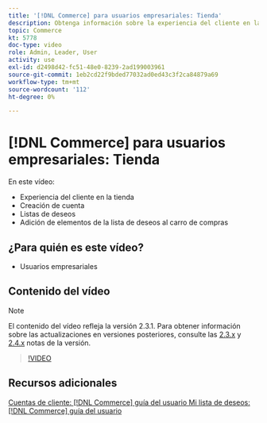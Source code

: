 ```yaml
---
title: '[!DNL Commerce] para usuarios empresariales: Tienda'
description: Obtenga información sobre la experiencia del cliente en la tienda, incluida la creación de cuentas, listas de deseos y la adición de elementos de listas de deseos al carro de compras
topic: Commerce
kt: 5778
doc-type: video
role: Admin, Leader, User
activity: use
exl-id: d2498d42-fc51-48e0-8239-2ad199003961
source-git-commit: 1eb2cd22f9bded77032ad0ed43c3f2ca84879a69
workflow-type: tm+mt
source-wordcount: '112'
ht-degree: 0%

---
```


# [!DNL Commerce] para usuarios empresariales: Tienda

En este vídeo:

- Experiencia del cliente en la tienda
- Creación de cuenta
- Listas de deseos
- Adición de elementos de la lista de deseos al carro de compras

## ¿Para quién es este vídeo?

- Usuarios empresariales

## Contenido del vídeo

>[!NOTE]
>
>El contenido del vídeo refleja la versión 2.3.1. Para obtener información sobre las actualizaciones en versiones posteriores, consulte las [ 2.3.x](https://devdocs.magento.com/guides/v2.3/release-notes/bk-release-notes.html) y [2.4.x](https://devdocs.magento.com/guides/v2.4/release-notes/bk-release-notes.html) notas de la versión.

>[!VIDEO](https://video.tv.adobe.com/v/36188?quality=12&learn=on)

## Recursos adicionales

[Cuentas de cliente:  [!DNL Commerce] guía del ](https://docs.magento.com/user-guide/customers/customer-account.html)
[usuario Mi lista de deseos:  [!DNL Commerce] guía del usuario](https://docs.magento.com/user-guide/customers/account-dashboard-my-wish-list.html)
